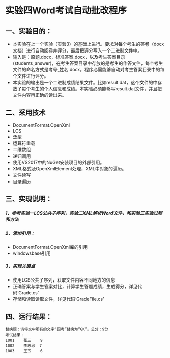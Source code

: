 # 实验四Word考试自动批改程序
## 一、实验目的：
- 本实验在上一个实验（实验3）的基础上进行。要求对每个考生的答卷（docx文档）进行自动阅卷并评分，最后把评分写入一个二进制文件中。
- 输入是：原题.docx，标准答案.docx，以及考生答案目录(students_answer)，在考生答案目录中存放的是考生的作答文件，每个考生文件的命名方式是考号_姓名.docx。程序必需能够自动对考生答案目录中的每个文件进行评分。
- 本实验的输出是一个二进制成绩结果文件。比如result.dat，这个文件的中存放了每个考生的个人信息和成绩。本实验必须能够写result.dat文件，并且把文件内容再正确的读出来。
## 二、采用技术
- DocumentFormat.OpenXml
- LCS
- 泛型
- 运算符重载
- 二维数组
- 递归调用
- 使用VS2017中的NuGet安装项目的外部引用。
- XML格式及OpenXmlElement处理，XML中对象的遍历。
- 文件读写
- 目录遍历
## 三、实现说明：
##### 1、参考实验一LCS公共子序列，实验二XML解析Word文件，和实验三实验过程和方法
##### 2、添加引用：
- DocumentFormat.OpenXml库的引用
- windowsbase引用  
##### 3、实现关键点
- 使用LCS公共子序列，获取文件内容不同地方的信息
- 正确答案与学生答案对比，计算学生答题成绩，生成得分，详见代码‘Grade.cs’
- 存储和读取读取文件，详见代码‘GradeFile.cs’
## 四、运行结果：
```
替换题：请将文中所有的文字“国考”替换为“GK”。总分：9分
考试结果：
1001    张三    9
1002    李思思  7
1003    王五    6

```
 
